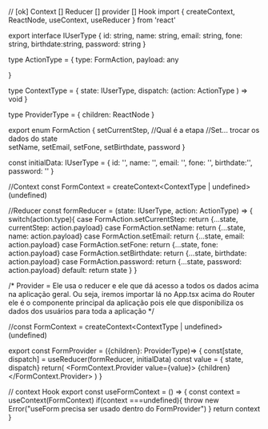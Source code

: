 // [ok] Context [] Reducer [] provider [] Hook 
import { createContext, ReactNode, useContext,  useReducer } from 'react'

export interface IUserType {
  id: string,
  name: string,
  email: string,
  fone: string,
  birthdate:string,
  password: string
}


type ActionType = {
  type: FormAction,
  payload: any

}

type ContextType = {
  state: IUserType,
  dispatch: (action: ActionType ) => void
}

type ProviderType = {
children: ReactNode
}

 export enum FormAction {
   setCurrentStep,  //Qual é a etapa
  //Set... trocar os dados do state  
  setName,
  setEmail,
  setFone,
  setBirthdate,
  password
}

const initialData: IUserType = {
  id: '',
  name: '',
  email: '',
  fone: '',
  birthdate:'',
  password: ''
}

//Context
const FormContext = createContext<ContextType | undefined>(undefined)


//Reducer
const formReducer = (state: IUserType, action: ActionType) => {
  switch(action.type){
    case FormAction.setCurrentStep:
      return {...state, currentStep: action.payload}
    case FormAction.setName:
      return {...state, name: action.payload}
    case FormAction.setEmail:
      return {...state, email: action.payload}
    case FormAction.setFone:
      return {...state, fone: action.payload}
    case FormAction.setBirthdate:
      return {...state, birthdate: action.payload}
    case FormAction.password:
      return {...state, password: action.payload}
    default:
      return state 
  }
}

/*
Provider = Ele usa o reducer e ele que dá acesso a todos os dados acima na aplicação geral.
Ou seja, iremos importar lá no App.tsx acima do Router ele é o componente principal da aplicação
pois ele que disponibiliza os dados dos usuários para toda a aplicação
*/


//const FormContext = createContext<ContextType | undefined>(undefined)

export const FormProvider = ({children}: ProviderType)=> {
const[state, dispatch] = useReducer(formReducer, initialData)
const value = { state, dispatch}
  return(
    <FormContext.Provider value={value}>
      {children}
    </FormContext.Provider>
  )
}

// context Hook
export const useFormContext = () => {
const context = useContext(FormContext)
if(context ===undefined){
  throw new Error("useForm precisa ser usado dentro do FormProvider")
}
return context
}
